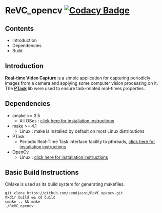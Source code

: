# ReVC_opencv           [![Codacy Badge](https://api.codacy.com/project/badge/Grade/16f57a015f5d447b9ce1ce8042d2af1e)](https://app.codacy.com/app/sendjasni/ReVC_opencv?utm_source=github.com&utm_medium=referral&utm_content=sendjasni/ReVC_opencv&utm_campaign=Badge_Grade_Dashboard)

## Contents
- Introduction
- Dependencies
- Build

## Introduction
**Real-time Video Capture** is a simple application for capturing periodicly images from a camera and applying some computer vision processing on it. The [**PTask**](https://github.com/glipari/ptask) lib were used to ensure task-related real-times properties.  

## Dependencies

- cmake >= 3.5
  	- All OSes : [click here for installation instructions](https://cmake.org/install/)
- make >= 4.1
  	- Linux : make is installed by default on most Linux distributions
- PTask 
  	- Periodic Real-Time Task interface facility to pthreads, [click here for installation instructions](https://github.com/glipari/ptask#compiling)
- OpenCv 
  	- Linux :  [click here for installation instructions](https://docs.opencv.org/3.4/d7/d9f/tutorial_linux_install.html)

## Basic Build Instructions
CMake is used as its build system for generating makefiles.
```shell
git clone https://github.com/sendjasni/ReVC_opencv.git
mkdir build && cd build
cmake .. && make
./ReVC_opencv
```
